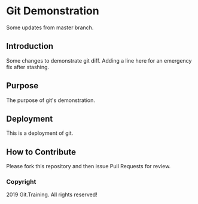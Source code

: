 # Git Demonstration

Some updates from master branch.

## Introduction

Some changes to demonstrate git diff.
Adding a line here for an emergency fix after stashing.

## Purpose

The purpose of git's demonstration.

## Deployment

This is a deployment of git.

## How to Contribute

Please fork this repository and then issue Pull Requests for review.

### Copyright

2019 Git.Training.
All rights reserved!
